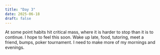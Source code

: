 ```yaml
---
title: "Day 3"
date: 2025-06-18
draft: false
---
```


At some point habits hit critical mass, where it is harder to stop than it is to continue. I hope to feel this soon.
Wake up late, food, tutoring, meet a friend, bumps, poker tournament. I need to make more of my mornings and evenings.
